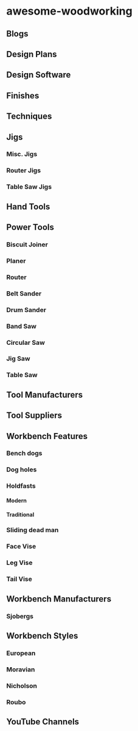 # awesome-woodworking


## Blogs


## Design Plans


## Design Software


## Finishes


## Techniques


## Jigs

### Misc. Jigs

### Router Jigs

### Table Saw Jigs


## Hand Tools


## Power Tools

### Biscuit Joiner

### Planer

### Router

### Belt Sander

### Drum Sander

### Band Saw

### Circular Saw

### Jig Saw

### Table Saw

## Tool Manufacturers


## Tool Suppliers

## Workbench Features

### Bench dogs

### Dog holes

### Holdfasts

#### Modern

#### Traditional

### Sliding dead man

### Face Vise

### Leg Vise

### Tail Vise

## Workbench Manufacturers

### Sjobergs

## Workbench Styles


### European

### Moravian

### Nicholson

### Roubo




## YouTube Channels

